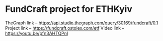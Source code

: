 # FundCraft project for ETHKyiv

TheGraph link – https://api.studio.thegraph.com/query/30169/fundcraft/0.1
Project link – https://fundcraft.ostolex.com/etf
Video link – https://youtu.be/pfn3AHTQPnI

